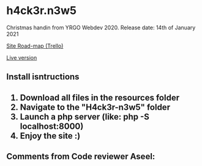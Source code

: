 # h4ck3r.n3w5

Christmas handin from YRGO Webdev 2020. Release date: 14th of January 2021

<a href="https://trello.com/b/mv9MlHde" target="_blank">Site Road-map (Trello)</a>

<a href="https://projects.joeyjaydigital.com/h4ck3r.n3w5/" target="_blank">Live version</a>

<h2>Install isntructions<h2>

<ol>
    <li>Download all files in the resources folder</li>
    <li>Navigate to the "H4ck3r-n3w5" folder</li>
    <li>Launch a php server (like: php -S localhost:8000)</li>
    <li>Enjoy the site :)</li>
</ol>

<h2>Comments from Code reviewer Aseel:</h2>

<!--
Add your text here then send a pull-request when done. Sorry for the amount of code, and it's sadly a total mess too T.T
//Joey Jay
 -->
